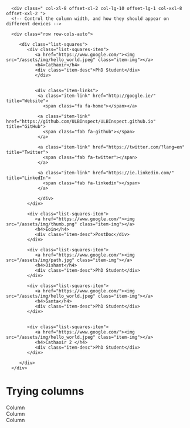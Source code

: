 
<div class="container">
   
   <div class="row">

      <div class=" col-xl-8 offset-xl-2 col-lg-10 offset-lg-1 col-xxl-8 offset-xxl-2 ">
      <!-- Control the column width, and how they should appear on different devices -->
         
      <div class="row row-cols-auto">

         <div class="list-squares">
            <div class="list-squares-item">
               <a href="https://www.google.com/"><img src="/assets/img/hello_world.jpeg" class="item-img"></a>
               <h4>Cathaoir</h4>
               <div class="item-desc">PhD Student</div>
               </div>
                  
               
               <div class="item-links">
                <a class="item-link" href="http://google.ie/" title="Website">
                  <span class="fa fa-home"></span></a>

                <a class="item-link" href="https://github.com/ULBInspect/ULBInspect.github.io" title="GitHub">
                  <span class="fab fa-github"></span>
                </a>

                <a class="item-link" href="https://twitter.com/?lang=en" title="Twitter">
                  <span class="fab fa-twitter"></span>
                </a>
               
                <a class="item-link" href="https://ie.linkedin.com/" title="LinkedIn">
                  <span class="fab fa-linkedin"></span>
                </a>

                </div>
            </div>

            <div class="list-squares-item">
               <a href="https://www.google.com/"><img src="/assets/img/thumb.png" class="item-img"></a>
               <h4>Eoin</h4>
               <div class="item-desc">PostDoc</div>
            </div>

            <div class="list-squares-item">
               <a href="https://www.google.com/"><img src="/assets/img/path.jpg" class="item-img"></a>
               <h4>Dishant</h4>
               <div class="item-desc">PhD Student</div>
            </div>

            <div class="list-squares-item">
               <a href="https://www.google.com/"><img src="/assets/img/hello_world.jpeg" class="item-img"></a>
               <h4>Santa</h4>
               <div class="item-desc">PhD Student</div>
            </div>


            <div class="list-squares-item">
               <a href="https://www.google.com/"><img src="/assets/img/hello_world.jpeg" class="item-img"></a>
               <h4>Cathaoir 2 </h4>
               <div class="item-desc">PhD Student</div>
            </div>

         </div>
      </div>
   </div>
</div>

# Trying columns 

<div class="container">
  <div class="row">
    <div class="col">
      Column
    </div>
    <div class="col">
      Column
    </div>
    <div class="col">
      Column
    </div>
  </div>
</div>
  


